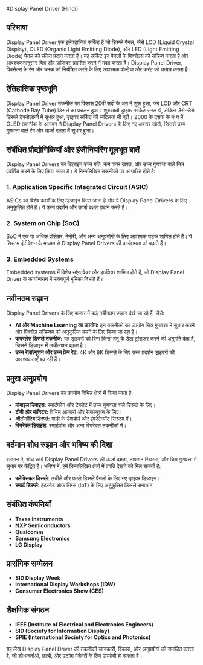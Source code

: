 #Display Panel Driver (Hindi)

## परिभाषा
Display Panel Driver एक इलेक्ट्रॉनिक सर्किट है जो डिस्प्ले पैनल, जैसे LCD (Liquid Crystal Display), OLED (Organic Light Emitting Diode), और LED (Light Emitting Diode) पैनल को संकेत प्रदान करता है। यह सर्किट इन पैनलों के पिक्सेल्स को सक्रिय करता है और आवश्यकतानुसार चित्र और ग्राफिक्स प्रदर्शित करने में मदद करता है। Display Panel Driver, पिक्सेल्स के रंग और चमक को नियंत्रित करने के लिए आवश्यक वोल्टेज और करंट को उत्पन्न करता है।

## ऐतिहासिक पृष्ठभूमि
Display Panel Driver तकनीक का विकास 20वीं सदी के अंत में शुरू हुआ, जब LCD और CRT (Cathode Ray Tube) डिस्प्ले का प्रचलन हुआ। शुरुआती ड्राइवर सर्किट सरल थे, लेकिन जैसे-जैसे डिस्प्ले टेक्नोलॉजी में सुधार हुआ, ड्राइवर सर्किट की जटिलता भी बढ़ी। 2000 के दशक के मध्य में OLED तकनीक के आगमन ने Display Panel Drivers के लिए नए अवसर खोले, जिससे उच्च गुणवत्ता वाले रंग और ऊर्जा दक्षता में सुधार हुआ।

## संबंधित प्रौद्योगिकियाँ और इंजीनियरिंग मूलभूत बातें
Display Panel Drivers का डिज़ाइन उच्च गति, कम पावर खपत, और उच्च गुणवत्ता वाले चित्र प्रदर्शित करने के लिए किया जाता है। ये निम्नलिखित तकनीकों पर आधारित होते हैं:

### 1. Application Specific Integrated Circuit (ASIC)
ASICs को विशेष कार्यों के लिए डिज़ाइन किया जाता है और ये Display Panel Drivers के लिए अनुकूलित होते हैं। ये उच्च प्रदर्शन और ऊर्जा दक्षता प्रदान करते हैं।

### 2. System on Chip (SoC)
SoC में एक या अधिक प्रोसेसर, मेमोरी, और अन्य अनुप्रयोगों के लिए आवश्यक घटक शामिल होते हैं। ये सिस्टम इंटीग्रेशन के माध्यम से Display Panel Drivers की कार्यक्षमता को बढ़ाते हैं।

### 3. Embedded Systems
Embedded systems में विशेष सॉफ़्टवेयर और हार्डवेयर शामिल होते हैं, जो Display Panel Driver के कार्यान्वयन में महत्वपूर्ण भूमिका निभाते हैं।

## नवीनतम रुझान
Display Panel Drivers के लिए बाजार में कई नवीनतम रुझान देखे जा रहे हैं, जैसे:
- **AI और Machine Learning का उपयोग:** इन तकनीकों का उपयोग चित्र गुणवत्ता में सुधार करने और पिक्सेल सक्रियण को अनुकूलित करने के लिए किया जा रहा है।
- **वायरलेस डिस्प्ले तकनीक:** यह ड्राइवरों को बिना किसी तंतु के डेटा ट्रांसफर करने की अनुमति देता है, जिससे डिज़ाइन में लचीलापन बढ़ता है।
- **उच्च रेज़ॉल्यूशन और उच्च फ्रेम रेट:** 4K और 8K डिस्प्ले के लिए उच्च प्रदर्शन ड्राइवरों की आवश्यकताएँ बढ़ रही हैं।

## प्रमुख अनुप्रयोग
Display Panel Drivers का उपयोग विभिन्न क्षेत्रों में किया जाता है:
- **मोबाइल डिवाइस:** स्मार्टफोन और टैबलेट में उच्च गुणवत्ता वाले डिस्प्ले के लिए।
- **टीवी और मॉनिटर:** विभिन्न आकारों और रेज़ॉल्यूशन के लिए।
- **ऑटोमोटिव डिस्प्ले:** गाड़ी के डैशबोर्ड और इंफोटेनमेंट सिस्टम में।
- **वियरेबल डिवाइस:** स्मार्टवॉच और अन्य वियरेबल तकनीकों में।

## वर्तमान शोध रुझान और भविष्य की दिशा
वर्तमान में, शोध कार्य Display Panel Drivers की ऊर्जा दक्षता, तापमान स्थिरता, और चित्र गुणवत्ता में सुधार पर केंद्रित हैं। भविष्य में, हमें निम्नलिखित क्षेत्रों में प्रगति देखने को मिल सकती है:
- **फ्लेक्सिबल डिस्प्ले:** लचीले और पतले डिस्प्ले पैनलों के लिए नए ड्राइवर डिज़ाइन।
- **स्मार्ट डिस्प्ले:** इंटरनेट ऑफ थिंग्स (IoT) के लिए अनुकूलित डिस्प्ले समाधान।

## संबंधित कंपनियाँ
- **Texas Instruments**
- **NXP Semiconductors**
- **Qualcomm**
- **Samsung Electronics**
- **LG Display**

## प्रासंगिक सम्मेलन
- **SID Display Week**
- **International Display Workshops (IDW)**
- **Consumer Electronics Show (CES)**

## शैक्षणिक संगठन
- **IEEE (Institute of Electrical and Electronics Engineers)**
- **SID (Society for Information Display)**
- **SPIE (International Society for Optics and Photonics)**

यह लेख Display Panel Driver की तकनीकी जानकारी, विकास, और अनुप्रयोगों को समाहित करता है, जो शोधकर्ताओं, छात्रों, और उद्योग पेशेवरों के लिए उपयोगी हो सकता है।